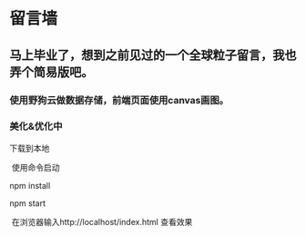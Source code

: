 留言墙
====
  ## 马上毕业了，想到之前见过的一个全球粒子留言，我也弄个简易版吧。

 ### 使用野狗云做数据存储，前端页面使用canvas画图。

 ### 美化&优化中
 
 
  下载到本地
  
  使用命令启动
  
 npm install

 npm start
  
  在浏览器输入http://localhost/index.html 查看效果
